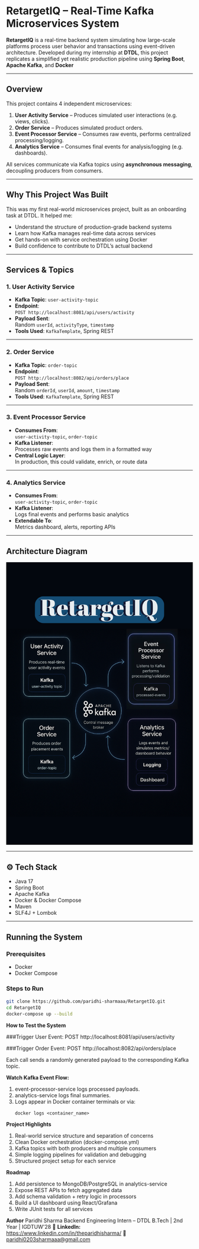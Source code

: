 # RetargetIQ – Real-Time Kafka Microservices System

**RetargetIQ** is a real-time backend system simulating how large-scale platforms process user behavior and transactions using event-driven architecture. Developed during my internship at **DTDL**, this project replicates a simplified yet realistic production pipeline using **Spring Boot**, **Apache Kafka**, and **Docker**

---

## Overview

This project contains 4 independent microservices:

1. **User Activity Service** – Produces simulated user interactions (e.g. views, clicks).
2. **Order Service** – Produces simulated product orders.
3. **Event Processor Service** – Consumes raw events, performs centralized processing/logging.
4. **Analytics Service** – Consumes final events for analysis/logging (e.g. dashboards).

All services communicate via Kafka topics using **asynchronous messaging**, decoupling producers from consumers.

---

## Why This Project Was Built

This was my first real-world microservices project, built as an onboarding task at DTDL. It helped me:
- Understand the structure of production-grade backend systems
- Learn how Kafka manages real-time data across services
- Get hands-on with service orchestration using Docker
- Build confidence to contribute to DTDL’s actual backend

---

## Services & Topics

### 1. **User Activity Service**
- **Kafka Topic**: `user-activity-topic`
- **Endpoint**:  
  `POST http://localhost:8081/api/users/activity`
- **Payload Sent**:  
  Random `userId`, `activityType`, `timestamp`
- **Tools Used**: `KafkaTemplate`, Spring REST

---

### 2. **Order Service**
- **Kafka Topic**: `order-topic`
- **Endpoint**:  
  `POST http://localhost:8082/api/orders/place`
- **Payload Sent**:  
  Random `orderId`, `userId`, `amount`, `timestamp`
- **Tools Used**: `KafkaTemplate`, Spring REST

---

### 3. **Event Processor Service**
- **Consumes From**:  
  `user-activity-topic`, `order-topic`
- **Kafka Listener**:  
  Processes raw events and logs them in a formatted way
- **Central Logic Layer**:  
  In production, this could validate, enrich, or route data

---

### 4. **Analytics Service**
- **Consumes From**:  
  `user-activity-topic`, `order-topic`
- **Kafka Listener**:  
  Logs final events and performs basic analytics
- **Extendable To**:  
  Metrics dashboard, alerts, reporting APIs

---

## Architecture Diagram

![RetargetIQ Architecture](./architecture.png)

---

## ⚙️ Tech Stack

- Java 17  
- Spring Boot  
- Apache Kafka  
- Docker & Docker Compose  
- Maven  
- SLF4J + Lombok

---

## Running the System

### Prerequisites
- Docker
- Docker Compose

### Steps to Run
```bash
git clone https://github.com/paridhi-sharmaaa/RetargetIQ.git
cd RetargetIQ
docker-compose up --build
```

**How to Test the System**

###Trigger User Event:
POST http://localhost:8081/api/users/activity

###Trigger Order Event:
POST http://localhost:8082/api/orders/place

Each call sends a randomly generated payload to the corresponding Kafka topic.

**Watch Kafka Event Flow:**
1. event-processor-service logs processed payloads.
2. analytics-service logs final summaries.
3. Logs appear in Docker container terminals or via:
   ```
   docker logs <container_name>
   ```
   
**Project Highlights**
1. Real-world service structure and separation of concerns
2. Clean Docker orchestration (docker-compose.yml)
3. Kafka topics with both producers and multiple consumers
4. Simple logging pipelines for validation and debugging
5. Structured project setup for each service

**Roadmap**
1. Add persistence to MongoDB/PostgreSQL in analytics-service
2. Expose REST APIs to fetch aggregated data
3. Add schema validation + retry logic in processors
4. Build a UI dashboard using React/Grafana
5. Write JUnit tests for all services

**Author**
Paridhi Sharma
Backend Engineering Intern – DTDL
B.Tech | 2nd Year | IGDTUW'28
🔗 **LinkedIn:** https://www.linkedin.com/in/theparidhisharma/
📧 paridhi0203sharmaaa@gmail.com

